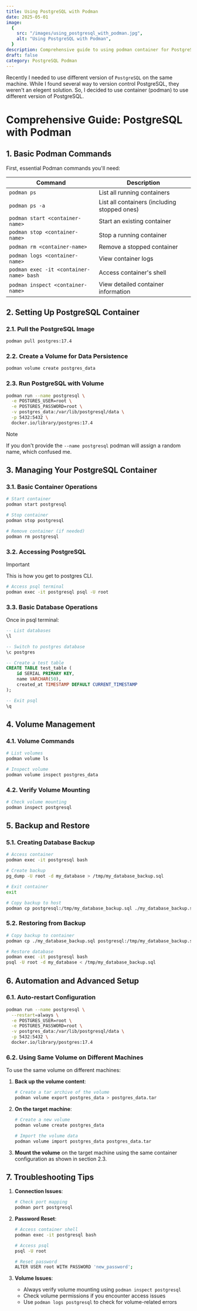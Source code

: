```yaml
---
title: Using PostgreSQL with Podman
date: 2025-05-01
image:
  {
    src: "/images/using_postgresql_with_podman.jpg",
    alt: "Using PostgreSQL with Podman",
  }
description: Comprehensive guide to using podman container for PostgreSQL
draft: false
category: PostgreSQL Podman
---
```


Recently I needed to use different version of `PostgreSQL` on the same machine. While I found several way to version control PostgreSQL, they weren't an elegent solution. So, I decided to use container (podman) to use different version of PostgreSQL.

# Comprehensive Guide: PostgreSQL with Podman

## 1. Basic Podman Commands

First, essential Podman commands you'll need:

| **Command**                             | **Description**                              |
| --------------------------------------- | -------------------------------------------- |
| `podman ps`                             | List all running containers                  |
| `podman ps -a`                          | List all containers (including stopped ones) |
| `podman start <container-name>`         | Start an existing container                  |
| `podman stop <container-name>`          | Stop a running container                     |
| `podman rm <container-name>`            | Remove a stopped container                   |
| `podman logs <container-name>`          | View container logs                          |
| `podman exec -it <container-name> bash` | Access container's shell                     |
| `podman inspect <container-name>`       | View detailed container information          |

## 2. Setting Up PostgreSQL Container

### 2.1. Pull the PostgreSQL Image

```bash
podman pull postgres:17.4
```

### 2.2. Create a Volume for Data Persistence

```bash
podman volume create postgres_data
```

### 2.3. Run PostgreSQL with Volume

```bash
podman run --name postgresql \
  -e POSTGRES_USER=root \
  -e POSTGRES_PASSWORD=root \
  -v postgres_data:/var/lib/postgresql/data \
  -p 5432:5432 \
  docker.io/library/postgres:17.4
```

> [!Note]
> If you don't provide the `--name postgresql` podman will assign a random name, which confused me.

## 3. Managing Your PostgreSQL Container

### 3.1. Basic Container Operations

```bash
# Start container
podman start postgresql

# Stop container
podman stop postgresql

# Remove container (if needed)
podman rm postgresql
```

### 3.2. Accessing PostgreSQL

> [!Important]
> This is how you get to postgres CLI.

```bash
# Access psql terminal
podman exec -it postgresql psql -U root
```

### 3.3. Basic Database Operations

Once in psql terminal:

```sql
-- List databases
\l

-- Switch to postgres database
\c postgres

-- Create a test table
CREATE TABLE test_table (
    id SERIAL PRIMARY KEY,
    name VARCHAR(50),
    created_at TIMESTAMP DEFAULT CURRENT_TIMESTAMP
);

-- Exit psql
\q
```

## 4. Volume Management

### 4.1. Volume Commands

```bash
# List volumes
podman volume ls

# Inspect volume
podman volume inspect postgres_data
```

### 4.2. Verify Volume Mounting

```bash
# Check volume mounting
podman inspect postgresql
```

## 5. Backup and Restore

### 5.1. Creating Database Backup

```bash
# Access container
podman exec -it postgresql bash

# Create backup
pg_dump -U root -d my_database > /tmp/my_database_backup.sql

# Exit container
exit

# Copy backup to host
podman cp postgresql:/tmp/my_database_backup.sql ./my_database_backup.sql
```

### 5.2. Restoring from Backup

```bash
# Copy backup to container
podman cp ./my_database_backup.sql postgresql:/tmp/my_database_backup.sql

# Restore database
podman exec -it postgresql bash
psql -U root -d my_database < /tmp/my_database_backup.sql
```

## 6. Automation and Advanced Setup

### 6.1. Auto-restart Configuration

```bash
podman run --name postgresql \
  --restart=always \
  -e POSTGRES_USER=root \
  -e POSTGRES_PASSWORD=root \
  -v postgres_data:/var/lib/postgresql/data \
  -p 5432:5432 \
  docker.io/library/postgres:17.4
```

### 6.2. Using Same Volume on Different Machines

To use the same volume on different machines:

1. **Back up the volume content**:

   ```bash
   # Create a tar archive of the volume
   podman volume export postgres_data > postgres_data.tar
   ```

2. **On the target machine**:

   ```bash
   # Create a new volume
   podman volume create postgres_data

   # Import the volume data
   podman volume import postgres_data postgres_data.tar
   ```

3. **Mount the volume** on the target machine using the same container configuration as shown in section 2.3.

## 7. Troubleshooting Tips

1. **Connection Issues**:

   ```bash
   # Check port mapping
   podman port postgresql
   ```

2. **Password Reset**:

   ```bash
   # Access container shell
   podman exec -it postgresql bash

   # Access psql
   psql -U root

   # Reset password
   ALTER USER root WITH PASSWORD 'new_password';
   ```

3. **Volume Issues**:
   - Always verify volume mounting using `podman inspect postgresql`
   - Check volume permissions if you encounter access issues
   - Use `podman logs postgresql` to check for volume-related errors
